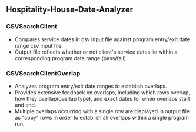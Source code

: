 ## Hospitality-House-Date-Analyzer

### CSVSearchClient
- Compares service dates in csv input file against program entry/exit date range csv input file.
- Output file reflects whether or not client's service dates lie within a corresponding program date range (pass/fail).

### CSVSearchClientOverlap
- Analyzes program entry/exit date ranges to establish overlaps.
- Provides extensive feedback on overlaps, including which rows overlap, how they overlap(overlap type), and exact dates for when overlaps start and end.
- Multiple overlaps occurring with a single row are displayed in output file as "copy" rows in order to establish all overlaps within a single program run.
